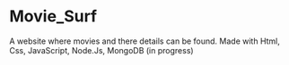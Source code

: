 # Movie_Surf
A website where movies and there details can be found. Made with Html, Css, JavaScript, Node.Js, MongoDB (in progress)
